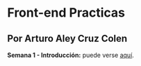 # Front-end Practicas
## Por Arturo Aley Cruz Colen

**Semana 1 - Introducción:** puede verse [aquí](https://github.com/aleycolen98/ArturoAley_LaunchX_FrontEnd/tree/main/1%20-%20INTRO).
